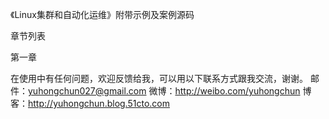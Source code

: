 《Linux集群和自动化运维》附带示例及案例源码

章节列表

第一章　


在使用中有任何问题，欢迎反馈给我，可以用以下联系方式跟我交流，谢谢。
邮件：yuhongchun027@gmail.com
微博：http://weibo.com/yuhongchun
博客：http://yuhongchun.blog.51cto.com
